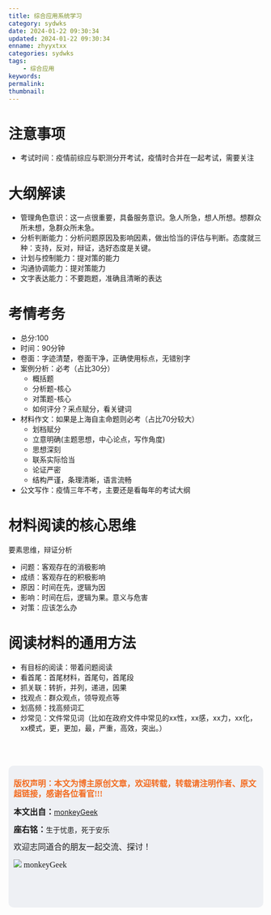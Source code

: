 ```yaml
---
title: 综合应用系统学习
category: sydwks
date: 2024-01-22 09:30:34
updated: 2024-01-22 09:30:34
enname: zhyyxtxx
categories: sydwks
tags:
	- 综合应用
keywords:
permalink:
thumbnail:
---
```


# 注意事项
* 考试时间：疫情前综应与职测分开考试，疫情时合并在一起考试，需要关注

# 大纲解读
* 管理角色意识：这一点很重要，具备服务意识。急人所急，想人所想。想群众所未想，急群众所未急。
* 分析判断能力：分析问题原因及影响因素，做出恰当的评估与判断。态度就三种：支持，反对，辩证，选好态度是关键。
* 计划与控制能力：提对策的能力
* 沟通协调能力：提对策能力
* 文字表达能力：不要跑题，准确且清晰的表达


# 考情考务
* 总分:100
* 时间：90分钟
* 卷面：字迹清楚，卷面干净，正确使用标点，无错别字
* 案例分析：必考（占比30分）
    * 概括题
    * 分析题-核心
    * 对策题-核心
    * 如何评分？采点赋分，看关键词
* 材料作文：如果是上海自主命题则必考（占比70分较大）
    * 划档赋分
    * 立意明确(主题思想，中心论点，写作角度)
    * 思想深刻
    * 联系实际恰当
    * 论证严密
    * 结构严谨，条理清晰，语言流畅
* 公文写作：疫情三年不考，主要还是看每年的考试大纲


# 材料阅读的核心思维
要素思维，辩证分析
* 问题：客观存在的消极影响
* 成绩：客观存在的积极影响
* 原因：时间在先，逻辑为因
* 影响：时间在后，逻辑为果。意义与危害
* 对策：应该怎么办


# 阅读材料的通用方法
* 有目标的阅读：带着问题阅读
* 看首尾：首尾材料，首尾句，首尾段
* 抓关联：转折，并列，递进，因果
* 找观点：群众观点，领导观点等
* 划高频：找高频词汇
* 炒常见：文件常见词（比如在政府文件中常见的xx性，xx感，xx力，xx化，xx模式，更，更加，最，严重，高效，突出。）



</br>

</br>

</br>

<script>
var _hmt = _hmt || [];
(function() {
  var hm = document.createElement("script");
  hm.src = "https://hm.baidu.com/hm.js?2f798e6b269c8a40f12bef25d7f1876d";
  var s = document.getElementsByTagName("script")[0]; 
  s.parentNode.insertBefore(hm, s);
})();
</script>

<div style="height:260px; background-color:rgb(238,240,244); padding:10px;border-radius:10px;">
    <p style="color:#f36c21;font:bold 16px/20px 'kaiTi';">
      版权声明：本文为博主原创文章，欢迎转载，转载请注明作者、原文超链接，感谢各位看官!!!
    </p>
    <p>
      <span style="font:bold 16px/20px 'kaiTi';">本文出自：</span><a href="https://monkeyGeek369.github.io">monkeyGeek</a> 
    </p>
    <p>
      <span style="font:bold 16px/20px 'kaiTi';">座右铭：</span><span>生于忧患，死于安乐</span> 
    </p>
    <p>
      <span style="font:16px/20px 'kaiTi';">欢迎志同道合的朋友一起交流、探讨！</span> 
    </p>
    <img style="height:auto; width:auto;flot:left;" src="../../../../image/monkey64.png" /><span style="font:16px/20px 'kaiTi';flot:left;">   monkeyGeek</span>


